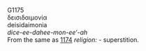 G1175  
δεισιδαιμονία  
deisidaimonia  
*dice-ee-dahee-mon-ee‘-ah*  
From the same as [1174](g1174) *religion:* - superstition.  
